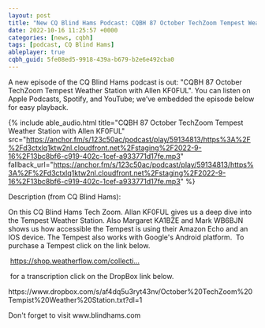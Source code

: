 ```yaml
---
layout: post
title: "New CQ Blind Hams Podcast: CQBH 87 October TechZoom Tempest Weather Station with Allen KF0FUL"
date: 2022-10-16 11:25:57 +0000
categories: [news, cqbh]
tags: [podcast, CQ Blind Hams]
ableplayer: true
cqbh_guid: 5fe08ed5-9918-439a-b679-b2e6e492cba0
---
```


A new episode of the CQ Blind Hams podcast is out: "CQBH 87 October TechZoom Tempest Weather Station with Allen KF0FUL". You can listen on Apple Podcasts, Spotify, and YouTube; we’ve embedded the episode below for easy playback.

{% include able_audio.html title="CQBH 87 October TechZoom Tempest Weather Station with Allen KF0FUL" src="https://anchor.fm/s/123c50ac/podcast/play/59134813/https%3A%2F%2Fd3ctxlq1ktw2nl.cloudfront.net%2Fstaging%2F2022-9-16%2F13bc8bf6-c919-402c-1cef-a933771d17fe.mp3" fallback_url="https://anchor.fm/s/123c50ac/podcast/play/59134813/https%3A%2F%2Fd3ctxlq1ktw2nl.cloudfront.net%2Fstaging%2F2022-9-16%2F13bc8bf6-c919-402c-1cef-a933771d17fe.mp3" %}

Description (from CQ Blind Hams):

<p>On this CQ Blind Hams Tech Zoom. Allan KF0FUL gives us a deep dive into the Tempest Weather Station. Also Margaret KA1BZE and Mark WB6BJN shows us how accessible the Tempest is using their Amazon Echo and an IOS device. The Tempest also works with Google's Android platform. &nbsp;To purchase a Tempest click on the link below.</p>
<p>&nbsp;<a href="https://www.youtube.com/redirect?event=video_description&amp;redir_token=QUFFLUhqa2VlWXRYb2VjQXpmWEFPcmUxNFlEQV85aGFOUXxBQ3Jtc0tuNE5EaEhnZ0p1SHdnaC1WX25YdW5uQk8xYzEzZEdxNU00NW1CWUJKOWlPZTdybjI3YXI2bFJDY3hjVFFHSjBDclJYdHM3ejdhZEhTdmlKLXo5clpISHZUSXZfR2owXy1zWWlYaWp6Vk1oRWxvdkkydw&amp;q=https%3A%2F%2Fshop.weatherflow.com%2Fcollections%2Ffrontpage%2Fproducts%2Ftempest%3Futm_term%3Dweatherflow%26utm_campaign%3DRM%2B%257C%2BNew%2BAcquisition%2B%257C%2BSearch%2B%257C%2BBrand%2B%257C%2BWW%26utm_source%3Dadwords%26utm_medium%3Dppc%26hsa_acc%3D8776118551%26hsa_cam%3D10190198338%26hsa_grp%3D104755728951%26hsa_ad%3D534380735970%26hsa_src%3Dg%26hsa_tgt%3Dkwd-295056737686%26hsa_kw%3Dweatherflow%26hsa_mt%3De%26hsa_net%3Dadwords%26hsa_ver%3D3%26gclid%3DCjwKCAjwkaSaBhA4EiwALBgQaJyNjk2YeGMqD8byEu7jOgBVZHbAMHRzXyRbqtefrkO7ZURC0pn9dxoCppEQAvD_BwE&amp;v=IQ4ntrsBxOc" rel="nofollow" target="_blank">https://shop.weatherflow.com/collecti...</a>&nbsp;</p>
<p>&nbsp;for a transcription click on the DropBox link below.</p>
<p>https://www.dropbox.com/s/af4dq5u3ryt43nv/October%20TechZoom%20Tempist%20Weather%20Station.txt?dl=1</p>
<p>Don't forget to visit www.blindhams.com</p>
